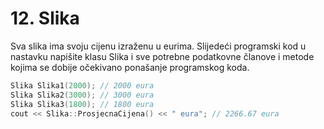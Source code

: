 ﻿# 12. Slika

Sva slika ima svoju cijenu izraženu u eurima.
Slijedeći programski kod u nastavku napišite klasu Slika i
sve potrebne podatkovne članove i metode kojima se dobije očekivano ponašanje programskog koda.

```cpp
Slika Slika1(2000); // 2000 eura
Slika Slika2(3000); // 3000 eura
Slika Slika3(1800); // 1800 eura
cout << Slika::ProsjecnaCijena() << " eura"; // 2266.67 eura
```